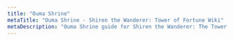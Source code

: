 ```yaml
---
title: "Ouma Shrine"
metaTitle: "Ouma Shrine - Shiren the Wanderer: Tower of Fortune Wiki"
metaDescription: "Ouma Shrine guide for Shiren the Wanderer: The Tower of Fortune and the Dice of Fate."
---
```

